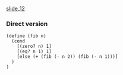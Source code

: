 [slide_12](slides/slide_12.md)


### Direct version

```
(define (fib n)
  (cond
    [(zero? n) 1]
    [(eq? n 1) 1]
    [else (+ (fib (- n 2)) (fib (- n 1)))]
  )
)

```


